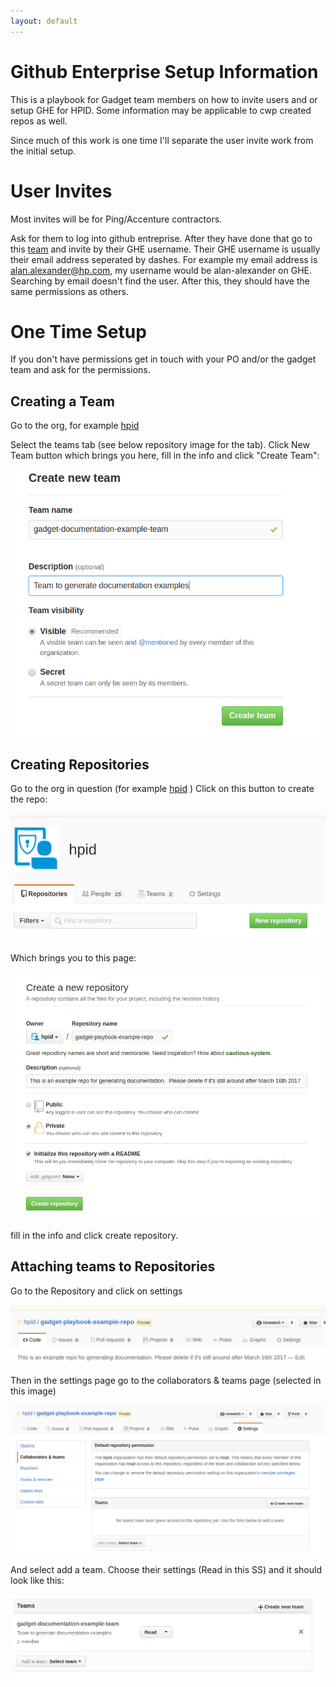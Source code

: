 ```yaml
---
layout: default
---
```

Github Enterprise Setup Information
====

This is a playbook for Gadget team members on how to invite users and or setup GHE for HPID. Some information may be applicable to cwp created repos as well.

Since much of this work is one time I'll separate the user invite work from the initial setup.

User Invites
====
Most invites will be for Ping/Accenture contractors.

Ask for them to log into github entreprise.  After they have done that go to this [team](https://github.azc.ext.hp.com/orgs/hpid/teams/accentureandping-dev) and invite by their GHE username.  Their GHE username is usually their email address seperated by dashes.  For example my email address is alan.alexander@hp.com, my username would be alan-alexander on GHE.  Searching by email doesn't find the user.  After this, they should have the same permissions as others.


One Time Setup
====

If you don't have permissions get in touch with your PO and/or the gadget team and ask for the permissions.  

## Creating a Team
Go to the org, for example [hpid](https://github.azc.ext.hp.com/organizations/hpid)

Select the teams tab (see below repository image for the tab).  Click New Team button which brings you here, fill in the info and click "Create Team":

![team_create_details](./TeamDetails.png)

## Creating Repositories

Go to the org in question (for example [hpid](https://github.azc.ext.hp.com/organizations/hpid)  )  Click on this button to create the repo:

![example_creating_repo](./CreateRepo.png)

Which brings you to this page:

![example_repo_details](./CreateRepoDetails.png)

fill in the info and click create repository.


## Attaching teams to Repositories

Go to the Repository and click on settings

 ![settings](./RepoSettings.png)

Then in the settings page go to the collaborators & teams page (selected in this image)

![collab_and_teams](./Collab.png)

And select add a team.  Choose their settings (Read in this SS) and it should look like this:

![team_association](./TeamAssociation.png)
